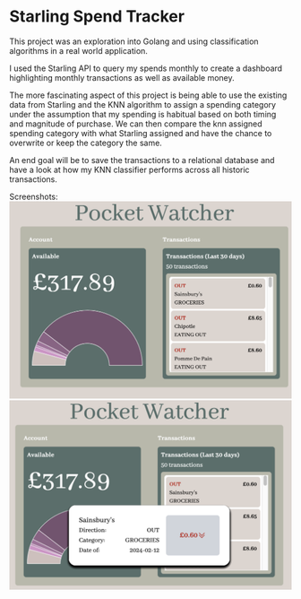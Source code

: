 # Starling Spend Tracker

This project was an exploration into Golang and using classification algorithms in a real world application.

I used the Starling API to query my spends monthly to create a dashboard highlighting monthly transactions as well as available money.

The more fascinating aspect of this project is being able to use the existing data from Starling and the KNN algorithm to assign a spending category under the assumption that my spending is habitual based on both timing and magnitude of purchase. We can then compare the knn assigned spending category with what Starling assigned and have the chance to overwrite or keep the category the same.

An end goal will be to save the transactions to a relational database and have a look at how my KNN classifier performs across all historic transactions.

Screenshots:
![The Main View](/frontend/MainView.png)
![The Transactions View](/frontend/TransactionView.png)
